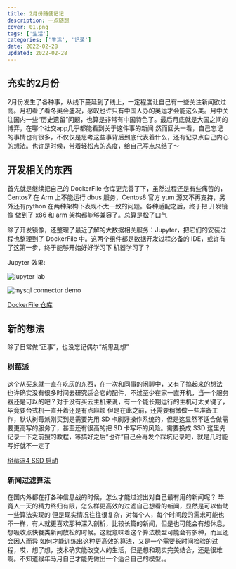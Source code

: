 ```yaml
---
title: 2月份随便记记
description: 一点随想
cover: 01.png
tags: ['生活']
categories: ['生活', '记录']
date: 2022-02-28
updated: 2022-02-28
---
```


## 充实的2月份

2月份发生了各种事，从线下蔓延到了线上，一定程度让自己有一些关注新闻欲过高。月初看了看冬奥会盛况，感叹也许只有中国人办的奥运才会能这么美。月中关注国内一些“历史遗留”问题，也算是非常有中国特色了。最后月底就是大国之间的博弈，在哪个社交app几乎都能看到关于这件事的新闻
然而回头一看，自己忘记的事情也有很多，不仅仅是思考这些事背后到底代表着什么，还有记录点自己内心的想法。也许是时候，带着轻松点的态度，给自己写点总结了～

## 开发相关的东西

首先就是继续把自己的 DockerFile 仓库更完善了下，虽然过程还是有些痛苦的，Centos7 在 Arm 上不能运行 dbus 服务，Centos8 官方 yum 源又不再支持，另外还有python 在两种架构下表现不太一致的问题。各种适配之后，终于把 开发镜像 做到了 x86 和 arm 架构都能够兼容了。总算是松了口气

除了开发镜像，还整理了最近了解的大数据相关服务：Jupyter，把它们的安装过程也整理到了 DockerFile 中。这两个组件都是数据开发过程必备的 IDE，或许有了这第一步，终于能够开始好好学习下 机器学习了？

Jupyter 效果:

![jupyter lab](02.png)

![mysql connector demo](03.png)

[DockerFile 仓库](https://github.com/smiecj/docker-centos)

## 新的想法
除了日常做“正事”，也没忘记偶尔“胡思乱想”

### 树莓派
这个从买来就一直在吃灰的东西，在一次和同事的闲聊中，又有了搞起来的想法
也许确实没有很多时间去研究适合它的配件，不过至少在家一直开机，当一个服务器还是可以的吧？对于没有买云主机来说，有一个能长期运行的主机可太关键了，毕竟要台式机一直开着还是有点麻烦
但是在此之前，还需要稍微做一些准备工作，默认树莓派刚买到是需要先用 SD 卡刷好操作系统的，但是这显然不适合做需要更高写的服务了，甚至还有很高的把 SD 卡写坏的风险。需要换成 SSD
这里先记录一下之前搜的教程，等搞好之后“也许”自己会再发个踩坑记录吧，就是几时能写好就不一定了

[树莓派4 SSD 启动](https://zhuanlan.zhihu.com/p/336932291)

### 新闻过滤算法
在国内外都在打各种信息战的时候，怎么才能过滤出对自己最有用的新闻呢？
毕竟人一天的精力终归有限，怎么样更高效的过滤自己想看的新闻，显然是可以借助一些算法实现的
但是现实情况往往很复杂，对每个人，每个时间段的需求可能也不一样，有人就更喜欢那种深入剖析，比较长篇的新闻，但是也可能会有想休息，想吸收点快餐类新闻放松的时候。这就意味着这个算法模型可能会有多种，而且还会因人而异
如何才能训练出这种更高效的算法，又是一个需要长时间检验的过程，哎，想了想，技术确实能改变人的生活，但是想和现实完美结合，还是很难啊。不知道猴年马月自己才能先做出一个适合自己的模型。。
